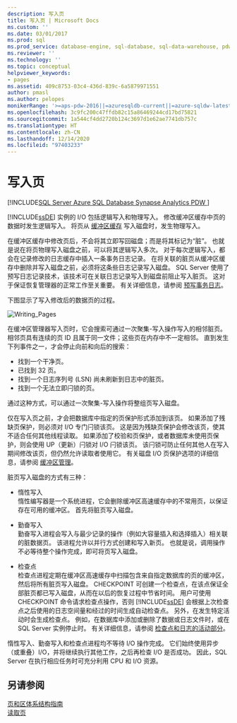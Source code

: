 ```yaml
---
description: 写入页
title: 写入页 | Microsoft Docs
ms.custom: ''
ms.date: 03/01/2017
ms.prod: sql
ms.prod_service: database-engine, sql-database, sql-data-warehouse, pdw
ms.reviewer: ''
ms.technology: ''
ms.topic: conceptual
helpviewer_keywords:
- pages
ms.assetid: 409c8753-03c4-436d-839c-6a5879971551
author: pmasl
ms.author: pelopes
monikerRange: '>=aps-pdw-2016||=azuresqldb-current||=azure-sqldw-latest||>=sql-server-2016||>=sql-server-linux-2017||=azuresqldb-mi-current'
ms.openlocfilehash: 3c9fc200c47ffdb82c15a86469244cd17bd75821
ms.sourcegitcommit: 1a544cf4dd2720b124c3697d1e62ae7741db757c
ms.translationtype: HT
ms.contentlocale: zh-CN
ms.lasthandoff: 12/14/2020
ms.locfileid: "97403233"
---
```

# <a name="writing-pages"></a>写入页
[!INCLUDE[SQL Server Azure SQL Database Synapse Analytics PDW ](../includes/applies-to-version/sql-asdb-asdbmi-asa-pdw.md)]

[!INCLUDE[ssDE](../includes/ssde-md.md)] 实例的 I/O 包括逻辑写入和物理写入。 修改缓冲区缓存中页的数据时发生逻辑写入。 将页从 [缓冲区缓存](../relational-databases/memory-management-architecture-guide.md) 写入磁盘时，发生物理写入。

在缓冲区缓存中修改页后，不会将其立即写回磁盘；而是将其标记为“脏”。 也就是说在将页物理写入磁盘之前，可以将其逻辑写入多次。 对于每次逻辑写入，都会在记录修改的日志缓存中插入一条事务日志记录。 在将关联的脏页从缓冲区缓存中删除并写入磁盘之前，必须将这条些日志记录写入磁盘。 SQL Server 使用了预写日志记录技术，该技术可在关联日志记录写入到磁盘前阻止写入脏页。 这对于保证恢复管理器的正常工作至关重要。 有关详细信息，请参阅 [预写事务日志](../relational-databases/sql-server-transaction-log-architecture-and-management-guide.md)。

下图显示了写入修改后的数据页的过程。

![Writing_Pages](../relational-databases/media/writing-pages.gif)

在缓冲区管理器写入页时，它会搜索可通过一次聚集-写入操作写入的相邻脏页。 相邻页具有连续的页 ID 且属于同一文件；这些页在内存中不一定相邻。 直到发生下列事件之一，才会停止向前和向后的搜索：

 * 找到一个干净页。
 * 已找到 32 页。
 * 找到一个日志序列号 (LSN) 尚未刷新到日志中的脏页。
 * 找到一个无法立即闩锁的页。

通过这种方式，可以通过一次聚集-写入操作将整组页写入磁盘。 

仅在写入页之前，才会把数据库中指定的页保护形式添加到该页。 如果添加了残缺页保护，则必须对 I/O 专门闩锁该页。 这是因为残缺页保护会修改该页，使其不适合任何其他线程读取。 如果添加了校验和页保护，或者数据库未使用页保护，则会使用 UP（更新）闩锁对 I/O 闩锁该页。 该闩锁可防止任何其他人在写入期间修改该页，但仍然允许读取者使用它。 有关磁盘 I/O 页保护选项的详细信息，请参阅 [缓冲区管理](../relational-databases/memory-management-architecture-guide.md)。

脏页写入磁盘的方式有三种： 

* 惰性写入   
 惰性编写器是一个系统进程，它会删除缓冲区高速缓存中的不常用页，以保证存在可用的缓冲区。 首先将脏页写入磁盘。 

* 勤奋写入   
 勤奋写入进程会写入与最少记录的操作（例如大容量插入和选择插入）相关联的脏数据页。 该进程允许以并行方式创建和写入新页。 也就是说，调用操作不必等待整个操作完成，即可将页写入磁盘。

* 检查点   
 检查点进程定期在缓冲区高速缓存中扫描包含来自指定数据库的页的缓冲区，然后将所有脏页写入磁盘。 CHECKPOINT 可创建一个检查点，在该点保证全部脏页都已写入磁盘，从而在以后的恢复过程中节省时间。 用户可使用 CHECKPOINT 命令请求检查点操作，否则 [!INCLUDE[ssDE](../includes/ssde-md.md)] 会根据上次检查点之后使用的日志空间量和经过的时间生成自动检查点。 另外，在发生特定活动时会生成检查点。 例如，在数据库中添加或删除了数据或日志文件时，或在 SQL Server 实例停止时。 有关详细信息，请参阅 [检查点和日志的活动部分](../relational-databases/sql-server-transaction-log-architecture-and-management-guide.md)。

惰性写入、勤奋写入和检查点进程均不等待 I/O 操作完成。 它们始终使用异步（或重叠）I/O，并将继续执行其他工作，之后再检查 I/O 是否成功。 因此，SQL Server 在执行相应任务时可充分利用 CPU 和 I/O 资源。

## <a name="see-also"></a>另请参阅
[页和区体系结构指南](../relational-databases/pages-and-extents-architecture-guide.md)   
 [读取页](../relational-databases/reading-pages.md)
